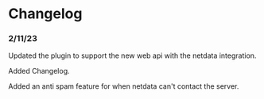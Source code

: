 # Changelog

### 2/11/23

Updated the plugin to support the new web api with the netdata integration.

Added Changelog.

Added an anti spam feature for when netdata can't contact the server.
